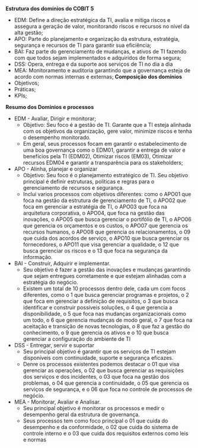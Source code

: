 **Estrutura dos domínios do COBIT 5**
- EDM: Define a direção estratégica da TI, avalia e mitiga riscos e assegura a geração de valor, monitorando riscos e recursos no nível da alta gestão;
- APO: Parte do planejamento e organização da estrutura, estratégia, segurança e recursos de TI para garantir sua eficiência;
- BAI: Faz parte do gerenciamento de mudanças, e ativos de TI fazendo com que todos sejam implementados e adquiridos de forma segura;
- DSS: Opera, entrega e da suporte aos serviços de TI no dia a dia
- MEA: Monitoramento e auditoria garantindo que a governança esteja de acordo com normas internas e externas;
**Composição dos domínios**
- Objetivos;
- Práticas;
- KPIs;

**Resumo dos Domínios e processos**
- EDM - Avaliar, Dirigir e monitorar;
	- Objetivo: Seu foco é a gestão de TI. Garante que a TI esteja alinhada com os objetivos da organização, gere valor, minimize riscos e tenha o desempenho monitorado.
	- Em geral, seus processos focam em garantir o estabelecimento de uma boa governança como o EDM01, garantir a entrega de valor e benefícios pela TI (EDM02), Otimizar riscos (EM03), Otimizar recursos EDM04 e garantir a transparência para os stakeholders;
- APO - Alinha, planejar e organizar
	- Objetivo: Seu foco é o planejamento estratégico de TI. Seu objetivo principal é definir estruturas, políticas e regras para o gerenciamento de recursos e segurança.
	- Inclui varios processos com objetivos diferentes: como o APO01 que foca na gestão da estrutura de gerenciamento de TI, o APO02 que foca em gerenciar a estratégia de TI, o APO03 que foca na arquitetura corporativa, o APO04, que foca na gestão das inovações, o APO05 que busca gerenciar o portifólio de TI, o APO06 que gerencia os orçamentos e os custos, o APO07 que gerencia os recursos humanos, o APO08 que gerencia os relacionamentos, o 09 que cuida dos acordos de serviço, o APO10 que busca gerenciar os fornecedores, o APO11 que visa gerenciar a qualidade, o 12 que busca gerenciar os riscos e o 13 que foca na segurança da informação.
- BAI - Construir, Adquirir e implementar.
	- Seu objetivo é fazer a gestão das inovações e mudanças garantindo que sejam entregues corretamente e que estejam alinhadas com a estratégia do negócio.
	- Existem um total de 10 processos dentro dele, cada um com focos diferentes, como o 1 que busca gerenciar programas e projetos, o 2 que foca em gerenciar a definição de requisitos, o 3 que busca identificar e construir possíveis soluções, o 4 que gerencia a disponibilidade, o 5 que foca nas mudanças organizacionais como um todo, o 6 que gerencia mudanças de modo geral, o 7 que foca na aceitação e transição de novas tecnologias, o 8 que faz a gestão do conhecimento, o 9 que gerencia os ativos e o 10 que busca gerenciar a configuração do ambiente de TI
- DSS - Entregar, servir e suportar
	- Seu principal objetivo é garantir que os serviços de TI estejam disponíveis com continuidade, suporte e segurança eficazes.
	- Denre os processos existentes podemos destacar o 01 que visa gerenciar as operações, o 02 que busca gerenciar as requisições dos serviços e dos incidentes, o 03 que foca na gestão dos problemas, o 04 que gerencia a continuidade, o 05 que gerencia os serviços de segurança, e o 06 que foca no controle de processos de negócio.
- MEA - Monitorar, Avaliar e Analisar.
	- Seu principal objetivo é monitorar os processos e medir o desempenho geral da estrutura de governança.
	- Seus processos tem como foco principal o 01 que cuida do desempenho e da conformidade, o 02 que cuida do sistema de controle interno e o 03 que cuida dos requisitos externos como leis e normas

